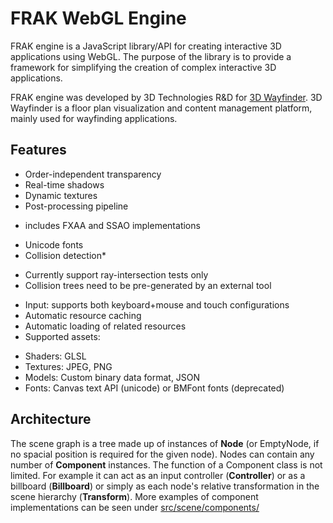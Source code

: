 # FRAK WebGL Engine

FRAK engine is a JavaScript library/API for creating interactive 3D applications using WebGL.
The purpose of the library is to provide a framework for simplifying the creation of complex interactive 3D applications.

FRAK engine was developed by 3D Technologies R&D for [3D Wayfinder](http://3dwayfinder.com/). 3D Wayfinder is a floor
plan visualization and content management platform, mainly used for wayfinding applications.

## Features
* Order-independent transparency
* Real-time shadows
* Dynamic textures
* Post-processing pipeline
 - includes FXAA and SSAO implementations
* Unicode fonts
* Collision detection*
 - Currently support ray-intersection tests only
 - Collision trees need to be pre-generated by an external tool
* Input: supports both keyboard+mouse and touch configurations
* Automatic resource caching
* Automatic loading of related resources
* Supported assets:
 - Shaders: GLSL
 - Textures: JPEG, PNG
 - Models: Custom binary data format, JSON
 - Fonts: Canvas text API (unicode) or BMFont fonts (deprecated)

## Architecture
The scene graph is a tree made up of instances of **Node** (or EmptyNode, if no spacial position is required for the given node).
Nodes can contain any number of **Component** instances. The function of a Component class is not limited.
For example it can act as an input controller (**Controller**) or as a billboard (**Billboard**) or simply as each
node's relative transformation in the scene hierarchy (**Transform**).
More examples of component implementations can be seen under [src/scene/components/](src/scene/components/)
